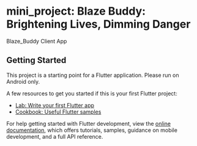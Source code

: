 # mini_project: Blaze Buddy: Brightening Lives, Dimming Danger

Blaze_Buddy Client App

## Getting Started

This project is a starting point for a Flutter application.
Please run on Android only.

A few resources to get you started if this is your first Flutter project:

- [Lab: Write your first Flutter app](https://docs.flutter.dev/get-started/codelab)
- [Cookbook: Useful Flutter samples](https://docs.flutter.dev/cookbook)

For help getting started with Flutter development, view the
[online documentation](https://docs.flutter.dev/), which offers tutorials,
samples, guidance on mobile development, and a full API reference.
